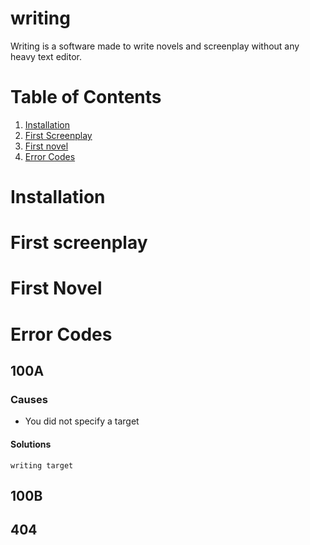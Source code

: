 # writing
Writing is a software made to write novels and screenplay without any heavy text editor.

# Table of Contents
1. [Installation](#Installation)
2. [First Screenplay](#First-screenplay)
4. [First novel](#First-novel)
5. [Error Codes](#Error-Codes)


# Installation

# First screenplay

# First Novel

# Error Codes
## 100A
### Causes
- You did not specify a target

#### Solutions
```
writing target
```

## 100B

## 404
